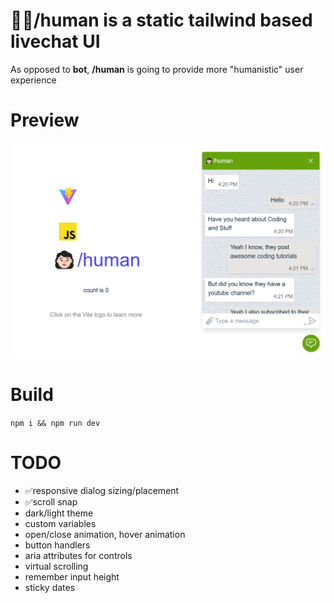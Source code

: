 # 👩🏻/human is a static tailwind based livechat UI

As opposed to **bot**, **/human** is going to provide more "humanistic" user experience

# Preview

![/human UI](screen.png "/human UI")

# Build

`npm i && npm run dev`

# TODO

- ✅responsive dialog sizing/placement
- ✅scroll snap
- dark/light theme
- custom variables
- open/close animation, hover animation
- button handlers
- aria attributes for controls
- virtual scrolling
- remember input height
- sticky dates

